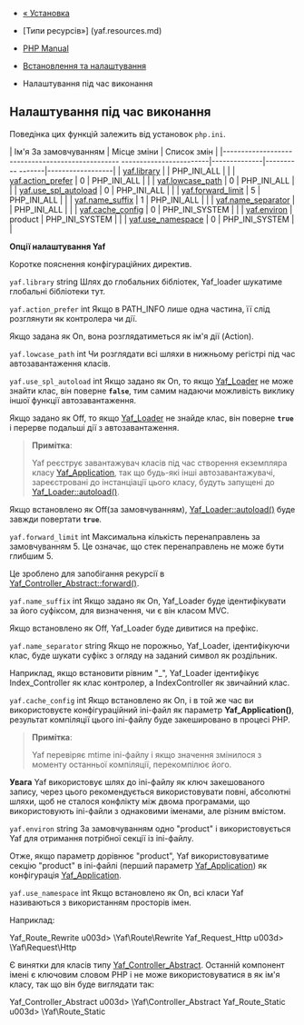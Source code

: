 - [« Установка](yaf.installation.md)
- [Типи ресурсів»] (yaf.resources.md)

- [PHP Manual](index.md)
- [Встановлення та налаштування](yaf.setup.md)
- Налаштування під час виконання

## Налаштування під час виконання

Поведінка цих функцій залежить від установок `php.ini`.

| Ім'я За замовчуванням | Місце зміни | Список змін |
|------------------------------------------------- ------------------------|--------------|---------- -------|------------------|
| [yaf.library](yaf.configuration.md#ini.yaf.library) | | PHP_INI_ALL | |
| [yaf.action_prefer](yaf.configuration.md#ini.yaf.action-prefer) | 0 | PHP_INI_ALL | |
| [yaf.lowcase_path](yaf.configuration.md#ini.yaf.lowcase-path) | 0 | PHP_INI_ALL | |
| [yaf.use_spl_autoload](yaf.configuration.md#ini.yaf.use-spl-autoload) | 0 | PHP_INI_ALL | |
| [yaf.forward_limit](yaf.configuration.md#ini.yaf.forward-limit) | 5 | PHP_INI_ALL | |
| [yaf.name_suffix](yaf.configuration.md#ini.yaf.name-suffix) | 1 | PHP_INI_ALL | |
| [yaf.name_separator](yaf.configuration.md#ini.yaf.name-separator) | | PHP_INI_ALL | |
| [yaf.cache_config](yaf.configuration.md#ini.yaf.cache-config) | 0 | PHP_INI_SYSTEM | |
| [yaf.environ](yaf.configuration.md#ini.yaf.environ) | product | PHP_INI_SYSTEM | |
| [yaf.use_namespace](yaf.configuration.md#ini.yaf.use-namespace) | 0 | PHP_INI_SYSTEM | |

**Опції налаштування Yaf**

Коротке пояснення конфігураційних директив.

`yaf.library` string
Шлях до глобальних бібліотек, Yaf_loader шукатиме глобальні
бібліотеки тут.

`yaf.action_prefer` int
Якщо в PATH_INFO лише одна частина, її слід розглянути як
контролера чи дії.

Якщо задана як On, вона розглядатиметься як ім'я дії (Action).

`yaf.lowcase_path` int
Чи розглядати всі шляхи в нижньому регістрі під час автозавантаження класів.

`yaf.use_spl_autoload` int
Якщо задано як On, то якщо [Yaf_Loader](class.yaf-loader.md) не
може знайти клас, він поверне **`false`**, тим самим надаючи
можливість виклику іншої функції автозавантаження.

Якщо задано як Off, то якщо [Yaf_Loader](class.yaf-loader.md) не
знайде клас, він поверне **`true`** і перерве подальші дії з
автозавантаження.

> **Примітка**:
>
> Yaf реєструє завантажувач класів під час створення екземпляра класу
> [Yaf_Application](class.yaf-application.md), так що будь-які
> інші автозавантажувачі, зареєстровані до інстанціації цього
> класу, будуть запущені до
> [Yaf_Loader::autoload()](yaf-loader.autoload.md).

Якщо встановлено як Off(за замовчуванням),
[Yaf_Loader::autoload()](yaf-loader.autoload.md) буде завжди
повертати **`true`**.

`yaf.forward_limit` int
Максимальна кількість перенаправлень за замовчуванням 5. Це означає,
що стек перенаправлень не може бути глибшим 5.

Це зроблено для запобігання рекурсії в
[Yaf_Controller_Abstract::forward()](yaf-controller-abstract.forward.md).

`yaf.name_suffix` int
Якщо задано як On, Yaf_Loader буде ідентифікувати за його суфіксом,
для визначення, чи є він класом MVC.

Якщо встановлено як Off, Yaf_Loader буде дивитися на префікс.

`yaf.name_separator` string
Якщо не порожньо, Yaf_Loader, ідентифікуючи клас, буде шукати
суфікс з огляду на заданий символ як роздільник.

Наприклад, якщо встановити рівним "\_", Yaf_Loader ідентифікує
Index_Controller як клас контролер, а IndexController як звичайний
клас.

`yaf.cache_config` int
Якщо встановлено як On, і в той же час ви використовуєте конфігураційний
ini-файл як параметр **Yaf_Application()**, результат компіляції
цього ini-файлу буде закешировано в процесі PHP.

> **Примітка**:
>
> Yaf перевіряє mtime ini-файлу і якщо значення змінилося з моменту
> останньої компіляції, перекомпілює його.

**Увага**
Yaf використовує шлях до ini-файлу як ключ закешованого запису, через
цього рекомендується використовувати повні, абсолютні шляхи, щоб не
сталося конфлікту між двома програмами, що використовують ini-файли з
однаковими іменами, але різним вмістом.

`yaf.environ` string
За замовчуванням одно "product" і використовується Yaf для отримання потрібної
секції із ini-файлу.

Отже, якщо параметр дорівнює "product", Yaf використовуватиме секцію
"product" в ini-файлі (перший параметр
[Yaf_Application](class.yaf-application.md)) як конфігурація
[Yaf_Application](class.yaf-application.md).

`yaf.use_namespace` int
Якщо встановлено як On, всі класи Yaf називаються з використанням
просторів імен.

Наприклад:

Yaf_Route_Rewrite u003d> \Yaf\Route\Rewrite
Yaf_Request_Http u003d> \Yaf\Request\Http

Є винятки для класів типу
[Yaf_Controller_Abstract](class.yaf-controller-abstract.md). Останній
компонент імені є ключовим словом PHP і не може використовуватися в
як ім'я класу, так що він буде виглядати так:

Yaf_Controller_Abstract u003d> \Yaf\Controller_Abstract
Yaf_Route_Static u003d> \Yaf\Route_Static
